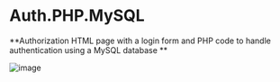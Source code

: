 # Auth.PHP.MySQL

**Authorization HTML page with a login form and PHP code to handle authentication using a MySQL database **

![image](https://github.com/user-attachments/assets/7116e9f8-83ea-44b6-9689-c82f626ff729)
